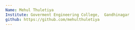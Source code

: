 ```yaml
---
Name: Mehul Thuletiya
Institute: Goverment Engineering College,  Gandhinagar
github: https://github.com/mehulthuletiya
---
```


